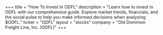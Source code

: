 +++
title = "How To Invest In ODFL"
description = "Learn how to invest in ODFL with our comprehensive guide. Explore market trends, financials, and the social pulse to help you make informed decisions when analyzing $ODFL."
ticker = "ODFL"
layout = "stocks"
company = "Old Dominion Freight Line, Inc. (ODFL)"
+++

